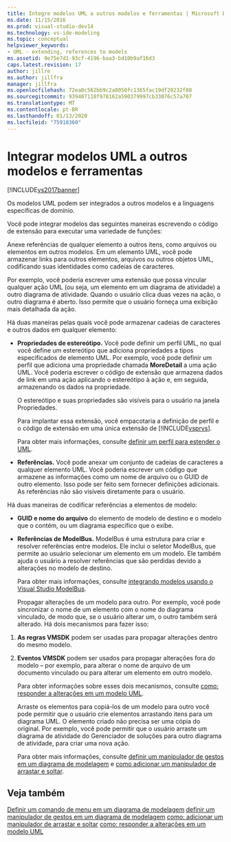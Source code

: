 ```yaml
---
title: Integre modelos UML a outros modelos e ferramentas | Microsoft Docs
ms.date: 11/15/2016
ms.prod: visual-studio-dev14
ms.technology: vs-ide-modeling
ms.topic: conceptual
helpviewer_keywords:
- UML - extending, references to models
ms.assetid: 9e75e7d1-93cf-4196-baa3-bd10b9af16d3
caps.latest.revision: 17
author: jillre
ms.author: jillfra
manager: jillfra
ms.openlocfilehash: 72ea0c562bb9c2a8050fc1365fac19df20232f80
ms.sourcegitcommit: 939407118f978162a590379997cb33076c57a707
ms.translationtype: MT
ms.contentlocale: pt-BR
ms.lasthandoff: 01/13/2020
ms.locfileid: "75918360"
---
```

# <a name="integrate-uml-models-with-other-models-and-tools"></a>Integrar modelos UML a outros modelos e ferramentas
[!INCLUDE[vs2017banner](../includes/vs2017banner.md)]

Os modelos UML podem ser integrados a outros modelos e a linguagens específicas de domínio.

 Você pode integrar modelos das seguintes maneiras escrevendo o código de extensão para executar uma variedade de funções:

 Anexe referências de qualquer elemento a outros itens, como arquivos ou elementos em outros modelos.
Em um elemento UML, você pode armazenar links para outros elementos, arquivos ou outros objetos UML, codificando suas identidades como cadeias de caracteres.

 Por exemplo, você poderia escrever uma extensão que possa vincular qualquer ação UML (ou seja, um elemento em um diagrama de atividade) a outro diagrama de atividade. Quando o usuário clica duas vezes na ação, o outro diagrama é aberto. Isso permite que o usuário forneça uma exibição mais detalhada da ação.

 Há duas maneiras pelas quais você pode armazenar cadeias de caracteres e outros dados em qualquer elemento:

- **Propriedades de estereótipo.** Você pode definir um perfil UML, no qual você define um estereótipo que adiciona propriedades a tipos especificados de elemento UML. Por exemplo, você pode definir um perfil que adiciona uma propriedade chamada **MoreDetail** a uma ação UML. Você poderia escrever o código de extensão que armazena dados de link em uma ação aplicando o estereótipo à ação e, em seguida, armazenando os dados na propriedade.

   O estereótipo e suas propriedades são visíveis para o usuário na janela Propriedades.

   Para implantar essa extensão, você empacotaria a definição de perfil e o código de extensão em uma única extensão de [!INCLUDE[vsprvs](../includes/vsprvs-md.md)].

   Para obter mais informações, consulte [definir um perfil para estender o UML](../modeling/define-a-profile-to-extend-uml.md).

- **Referências.** Você pode anexar um conjunto de cadeias de caracteres a qualquer elemento UML. Você poderia escrever um código que armazene as informações como um nome de arquivo ou o GUID de outro elemento. Isso pode ser feito sem fornecer definições adicionais. As referências não são visíveis diretamente para o usuário.

Há duas maneiras de codificar referências a elementos de modelo:

- **GUID e nome do arquivo** do elemento de modelo de destino e o modelo que o contém, ou um diagrama específico que o exibe.

- **Referências de ModelBus.** ModelBus é uma estrutura para criar e resolver referências entre modelos. Ele inclui o seletor ModelBus, que permite ao usuário selecionar um elemento em um modelo. Ele também ajuda o usuário a resolver referências que são perdidas devido a alterações no modelo de destino.

   Para obter mais informações, consulte [integrando modelos usando o Visual Studio ModelBus](../modeling/integrating-models-by-using-visual-studio-modelbus.md).

  Propagar alterações de um modelo para outro.
  Por exemplo, você pode sincronizar o nome de um elemento com o nome do diagrama vinculado, de modo que, se o usuário alterar um, o outro também será alterado. Há dois mecanismos para fazer isso:

1. **As regras VMSDK** podem ser usadas para propagar alterações dentro do mesmo modelo.

2. **Eventos VMSDK** podem ser usados para propagar alterações fora do modelo – por exemplo, para alterar o nome de arquivo de um documento vinculado ou para alterar um elemento em outro modelo.

   Para obter informações sobre esses dois mecanismos, consulte [como: responder a alterações em um modelo UML](../misc/how-to-respond-to-changes-in-a-uml-model.md).

   Arraste os elementos para copiá-los de um modelo para outro você pode permitir que o usuário crie elementos arrastando itens para um diagrama UML. O elemento criado não precisa ser uma cópia do original. Por exemplo, você pode permitir que o usuário arraste um diagrama de atividade do Gerenciador de soluções para outro diagrama de atividade, para criar uma nova ação.

   Para obter mais informações, consulte [definir um manipulador de gestos em um diagrama de modelagem](../modeling/define-a-gesture-handler-on-a-modeling-diagram.md) e [como adicionar um manipulador de arrastar e soltar](../modeling/how-to-add-a-drag-and-drop-handler.md).

## <a name="see-also"></a>Veja também
 [Definir um comando de menu em um diagrama de modelagem](../modeling/define-a-menu-command-on-a-modeling-diagram.md) [definir um manipulador de gestos em um diagrama de modelagem](../modeling/define-a-gesture-handler-on-a-modeling-diagram.md) [como: adicionar um manipulador de arrastar e soltar](../modeling/how-to-add-a-drag-and-drop-handler.md) [como: responder a alterações em um modelo UML](../misc/how-to-respond-to-changes-in-a-uml-model.md)
